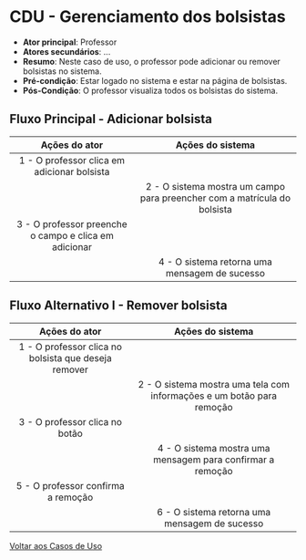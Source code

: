 # CDU - Gerenciamento dos bolsistas   

- **Ator principal**: Professor
- **Atores secundários**: ...	 
- **Resumo**: Neste caso de uso, o professor pode adicionar ou remover bolsistas no sistema.
- **Pré-condição**: Estar logado no sistema e estar na página de bolsistas.
- **Pós-Condição**: O professor visualiza todos os bolsistas do sistema.

## Fluxo Principal - Adicionar bolsista
| Ações do ator | Ações do sistema |
| :-----------------: | :-----------------: |
| 1 - O professor clica em adicionar bolsista    || |  
| | 2 -  O sistema mostra um campo para preencher com a matrícula do bolsista | 
| 3 - O professor preenche o campo e clica em adicionar || |  
| | 4 -  O sistema retorna uma mensagem de sucesso |    

## Fluxo Alternativo I - Remover bolsista
| Ações do ator | Ações do sistema |
| :-----------------: |:-----------------: | 
| 1 - O professor clica no bolsista que deseja remover || |  
| | 2 - O sistema mostra uma tela com informações e um botão para remoção | 
| 3 - O professor clica no botão | |  
| | 4 - O sistema mostra uma mensagem para confirmar a remoção|
| 5 - O professor confirma a remoção | |  
| | 6 - O sistema retorna uma mensagem de sucesso|


[Voltar aos Casos de Uso](../cdu.md)